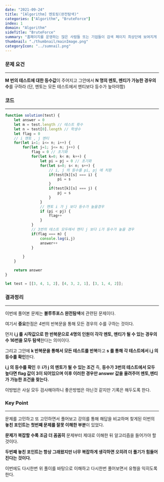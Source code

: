 ```yaml
---
date: "2021-09-24"
title: "[Algorithm] 멘토링(완전탐색)"
categories: ["Algorithm", "BruteForce"]
index: 1
domain: "Algorithm"
sideTitle: "BruteForce"
summary: "홈페이지를 운영하는 많은 사람들 또는 기업들이 검색 페이지 최상단에 보여지게 하기 위해 어떤 최적화 작업을 하는지 알아보자."
thumbnail: "./thumbnail/mainImage.png"
categoryIcon: "../sumnail.png"
---
```


### 문제 요건
***
**M 번의 테스트에 대한 등수값**이 주어지고 그안에서 **N 명의 멘토, 멘티가 가능한 경우의 수**를 구하라
(단, 멘토는 모든 테스트에서 멘티보다 등수가 높아야함)

### 코드
***

```javascript
function solution(test) {
    let answer = 0
    let m = test.length // 테스트 횟수
    let n = test[0].length // 학생수
    let flag = 0
    // i 멘토 , j 멘티
    for(let i=1; i<= n; i++) {
        for(let j=1; j<= n; j++) {
            flag = 0 // 초기화
            for(let k=0; k< m; k++) {
                let pi = pj = 0 // 초기화
                for(let s=0; s< n; s++) {
                    // i, j 의 등수를 pi, pj 에 치환
                    if(test[k][s] === i) {
                        pi = s
                    } 
                    if(test[k][s] === j) {
                        pj = s
                    }
                }
                // 멘토 i 가 j 보다 등수가 높을경우
                if (pi < pj) {
                    flag++
                }
            }
            // 3번의 테스트 모두에서 멘티 j 보다 i가 등수가 높을 경우
            if(flag === m) {
                console.log(i,j)
                answer++
            }
            
        }
    }

    return answer
}

let test = [[3, 4, 1, 2], [4, 3, 2, 1], [3, 1, 4, 2]];
```


### 결과정리
***

이번에 풀어본 문제는 **블루투포스 완전탐색**에 관련된 문제이다.

여기서 **중요**한점은 4번의 반복문을 통해 모든 경우의 수를 구하는 것이다.

먼저 **i,j 를 시작값으로 한 반복문으로 4명의 인원이 각각 멘토, 멘티가 될 수 있는 경우의 수 16번을 모두 탐색**한다는 의미이다.

그리고 그안에 **k 반복문을 통해서 모든 테스트를 반복**하고 **s 를 통해 각 테스트에서 i,j 의 등수를 확인**한다.

**i,j 의 등수를 확인** 후 **i가 j 의 멘토가 될 수 있는 조건** 즉, **등수가 3번의 테스트에서 모두 높다면 flag 값이 3이 되어있으며 이후 이러한 경우만 answer 값을 올려주어 멘토,멘티가 가능한 조건을 찾는다.**

이방법은 사실 모두 검사해야하니 좋은방법은 아닌것 같지만 기록은 해두도록 한다.

### Key Point
***

문제를 고민하고 또 고민하면서 풀어보고 강의를 통해 해답을 비교하며 찾게된 이번의 **놓친 포인트는 첫번째 문제를 잘못 이해한 부분**이 있었다. 

**문제가 복잡할 수록 조금 더 꼼꼼히** 문제부터 제대로 이해한 뒤 알고리즘을 들어가야 할것이다.

**두번째 놓친 포인트는 항상 그래왔지만 너무 복잡하게 생각하면 오히려 더 풀기가 힘들어 진다는 것이다.** 

이번에도 다시한번 위 풀이를 바탕으로 이해하고 다시한번 풀어보면서 유형을 익히도록 한다.
